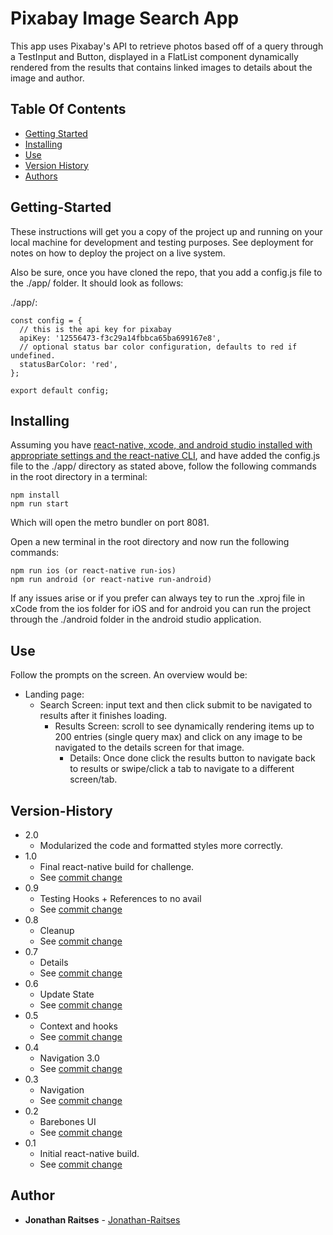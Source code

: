 # Pixabay Image Search App

  This app uses Pixabay's API to retrieve photos based off of a query through a TestInput and Button, displayed in a FlatList component dynamically rendered from the results that contains linked images to details about the image and author.

## Table Of Contents

* [Getting Started](#Getting-Started)
* [Installing](#Installing)
* [Use](#Use)
* [Version History](#Version-History)
* [Authors](#Authors)

<!-- toc -->

## Getting-Started

These instructions will get you a copy of the project up and running on your local machine for development and testing purposes. See deployment for notes on how to deploy the project on a live system.

Also be sure, once you have cloned the repo, that you add a config.js file to the ./app/ folder. It should look as follows:

./app/:
```
const config = {
  // this is the api key for pixabay
  apiKey: '12556473-f3c29a14fbbca65ba699167e8',
  // optional status bar color configuration, defaults to red if undefined.
  statusBarColor: 'red',
};

export default config;
```

## Installing

Assuming you have [react-native, xcode, and android studio installed with appropriate settings and the react-native CLI](https://facebook.github.io/react-native/docs/getting-started), and have added the config.js file to the ./app/ directory as stated above, follow the following commands in the root directory in a terminal:

```
npm install
npm run start
```
Which will open the metro bundler on port 8081.


Open a new terminal in the root directory and now run the following commands:
```
npm run ios (or react-native run-ios)
npm run android (or react-native run-android)
```

If any issues arise or if you prefer can always tey to run the .xproj file in xCode from the ios folder for iOS and for android you can run the project through the ./android folder in the android studio application.

## Use

Follow the prompts on the screen. An overview would be:
* Landing page: 
  * Search Screen: input text and then click submit to be navigated to results after it finishes loading.
    * Results Screen: scroll to see dynamically rendering items up to 200 entries (single query max) and click on any image to be navigated to the details screen for that image.
      * Details: Once done click the results button to navigate back to results or swipe/click a tab to navigate to a different screen/tab.

## Version-History
* 2.0
    * Modularized the code and formatted styles more correctly.
* 1.0
    * Final react-native build for challenge.
    * See [commit change](https://github.com/jonathan-raitses/Pixabay-Image-Search-App/commit/e2954424efd312d781471f8e78122d54e0b0f6e6)
* 0.9
    * Testing Hooks + References to no avail
    * See [commit change](https://github.com/jonathan-raitses/Pixabay-Image-Search-App/commit/922f37998b64b6e9eb905b185e63ce1415e2fccc)
* 0.8
    * Cleanup
    * See [commit change](https://github.com/jonathan-raitses/Pixabay-Image-Search-App/commit/421da4415e7a5c640d0d113b2e8d286298c6e260)
* 0.7
    * Details
    * See [commit change](https://github.com/jonathan-raitses/Pixabay-Image-Search-App/commit/af6afdc345a4367e5f9068e16ebbd08be99caa7c)
* 0.6
    * Update State
    * See [commit change](https://github.com/jonathan-raitses/Pixabay-Image-Search-App/commit/92914b19e8aa1e876a98039e9c3ccfc6ae44fc95)
* 0.5
    * Context and hooks
    * See [commit change](https://github.com/jonathan-raitses/Pixabay-Image-Search-App/commit/fbdfa43b632bde9b10d98e302a5695ef1918a3ee)
* 0.4
    * Navigation 3.0
    * See [commit change](https://github.com/jonathan-raitses/Pixabay-Image-Search-App/commit/f64fedd3889762245420b99aff62ef2b211e7612)
* 0.3
    * Navigation
    * See [commit change](https://github.com/jonathan-raitses/Pixabay-Image-Search-App/commit/fe668597a60bef3024d065497e936a8d91e88515)
* 0.2
    * Barebones UI
    * See [commit change](https://github.com/jonathan-raitses/Pixabay-Image-Search-App/commit/9a772742e7a7983707a2042d72871b3d137a7bf6)
* 0.1
    * Initial react-native build.
    * See [commit change](https://github.com/jonathan-raitses/Pixabay-Image-Search-App/commit/26f66789f0898a2b60d9c62438f254644eaa0dd8)

## Author

* **Jonathan Raitses** - [Jonathan-Raitses](https://github.com/jonathan-raitses)